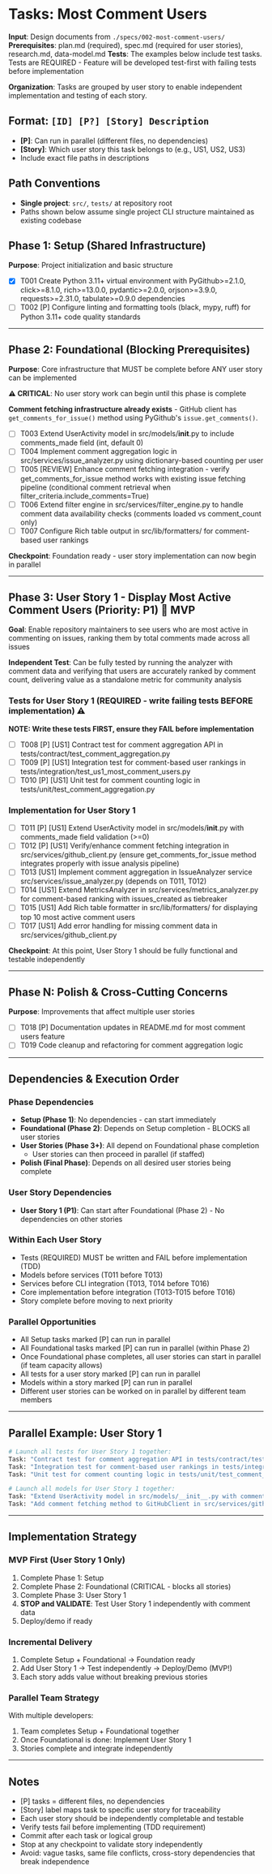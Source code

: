 # Tasks: Most Comment Users

**Input**: Design documents from `./specs/002-most-comment-users/`
**Prerequisites**: plan.md (required), spec.md (required for user stories), research.md, data-model.md
**Tests**: The examples below include test tasks. Tests are REQUIRED - Feature will be developed test-first with failing tests before implementation

**Organization**: Tasks are grouped by user story to enable independent implementation and testing of each story.

## Format: `[ID] [P?] [Story] Description`
- **[P]**: Can run in parallel (different files, no dependencies)
- **[Story]**: Which user story this task belongs to (e.g., US1, US2, US3)
- Include exact file paths in descriptions

## Path Conventions
- **Single project**: `src/`, `tests/` at repository root
- Paths shown below assume single project CLI structure maintained as existing codebase

## Phase 1: Setup (Shared Infrastructure)

**Purpose**: Project initialization and basic structure

- [x] T001 Create Python 3.11+ virtual environment with PyGithub>=2.1.0, click>=8.1.0, rich>=13.0.0, pydantic>=2.0.0, orjson>=3.9.0, requests>=2.31.0, tabulate>=0.9.0 dependencies
- [ ] T002 [P] Configure linting and formatting tools (black, mypy, ruff) for Python 3.11+ code quality standards

---

## Phase 2: Foundational (Blocking Prerequisites)

**Purpose**: Core infrastructure that MUST be complete before ANY user story can be implemented

**⚠️ CRITICAL**: No user story work can begin until this phase is complete

**Comment fetching infrastructure already exists** - GitHub client has `get_comments_for_issue()` method using PyGithub's `issue.get_comments()`.

- [ ] T003 Extend UserActivity model in src/models/__init__.py to include comments_made field (int, default 0)
- [ ] T004 Implement comment aggregation logic in src/services/issue_analyzer.py using dictionary-based counting per user
- [ ] T005 [REVIEW] Enhance comment fetching integration - verify get_comments_for_issue method works with existing issue fetching pipeline (conditional comment retrieval when filter_criteria.include_comments=True)
- [ ] T006 Extend filter engine in src/services/filter_engine.py to handle comment data availability checks (comments loaded vs comment_count only)
- [ ] T007 Configure Rich table output in src/lib/formatters/ for comment-based user rankings

**Checkpoint**: Foundation ready - user story implementation can now begin in parallel

---

## Phase 3: User Story 1 - Display Most Active Comment Users (Priority: P1) 🎯 MVP

**Goal**: Enable repository maintainers to see users who are most active in commenting on issues, ranking them by total comments made across all issues

**Independent Test**: Can be fully tested by running the analyzer with comment data and verifying that users are accurately ranked by comment count, delivering value as a standalone metric for community analysis

### Tests for User Story 1 (REQUIRED - write failing tests BEFORE implementation) ⚠️

**NOTE: Write these tests FIRST, ensure they FAIL before implementation**

- [ ] T008 [P] [US1] Contract test for comment aggregation API in tests/contract/test_comment_aggregation.py
- [ ] T009 [P] [US1] Integration test for comment-based user rankings in tests/integration/test_us1_most_comment_users.py
- [ ] T010 [P] [US1] Unit test for comment counting logic in tests/unit/test_comment_aggregation.py

### Implementation for User Story 1

- [ ] T011 [P] [US1] Extend UserActivity model in src/models/__init__.py with comments_made field validation (>=0)
- [ ] T012 [P] [US1] Verify/enhance comment fetching integration in src/services/github_client.py (ensure get_comments_for_issue method integrates properly with issue analysis pipeline)
- [ ] T013 [US1] Implement comment aggregation in IssueAnalyzer service src/services/issue_analyzer.py (depends on T011, T012)
- [ ] T014 [US1] Extend MetricsAnalyzer in src/services/metrics_analyzer.py for comment-based ranking with issues_created as tiebreaker
- [ ] T015 [US1] Add Rich table formatter in src/lib/formatters/ for displaying top 10 most active comment users
- [ ] T017 [US1] Add error handling for missing comment data in src/services/github_client.py

**Checkpoint**: At this point, User Story 1 should be fully functional and testable independently

---

## Phase N: Polish & Cross-Cutting Concerns

**Purpose**: Improvements that affect multiple user stories

- [ ] T018 [P] Documentation updates in README.md for most comment users feature
- [ ] T019 Code cleanup and refactoring for comment aggregation logic

---

## Dependencies & Execution Order

### Phase Dependencies

- **Setup (Phase 1)**: No dependencies - can start immediately
- **Foundational (Phase 2)**: Depends on Setup completion - BLOCKS all user stories
- **User Stories (Phase 3+)**: All depend on Foundational phase completion
  - User stories can then proceed in parallel (if staffed)
- **Polish (Final Phase)**: Depends on all desired user stories being complete

### User Story Dependencies

- **User Story 1 (P1)**: Can start after Foundational (Phase 2) - No dependencies on other stories

### Within Each User Story

- Tests (REQUIRED) MUST be written and FAIL before implementation (TDD)
- Models before services (T011 before T013)
- Services before CLI integration (T013, T014 before T016)
- Core implementation before integration (T013-T015 before T016)
- Story complete before moving to next priority

### Parallel Opportunities

- All Setup tasks marked [P] can run in parallel
- All Foundational tasks marked [P] can run in parallel (within Phase 2)
- Once Foundational phase completes, all user stories can start in parallel (if team capacity allows)
- All tests for a user story marked [P] can run in parallel
- Models within a story marked [P] can run in parallel
- Different user stories can be worked on in parallel by different team members

---

## Parallel Example: User Story 1

```bash
# Launch all tests for User Story 1 together:
Task: "Contract test for comment aggregation API in tests/contract/test_comment_aggregation.py"
Task: "Integration test for comment-based user rankings in tests/integration/test_us1_most_comment_users.py"
Task: "Unit test for comment counting logic in tests/unit/test_comment_aggregation.py"

# Launch all models for User Story 1 together:
Task: "Extend UserActivity model in src/models/__init__.py with comments_made field validation (>=0)"
Task: "Add comment fetching method to GitHubClient in src/services/github_client.py"
```

---

## Implementation Strategy

### MVP First (User Story 1 Only)

1. Complete Phase 1: Setup
2. Complete Phase 2: Foundational (CRITICAL - blocks all stories)
3. Complete Phase 3: User Story 1
4. **STOP and VALIDATE**: Test User Story 1 independently with comment data
5. Deploy/demo if ready

### Incremental Delivery

1. Complete Setup + Foundational → Foundation ready
2. Add User Story 1 → Test independently → Deploy/Demo (MVP!)
3. Each story adds value without breaking previous stories

### Parallel Team Strategy

With multiple developers:

1. Team completes Setup + Foundational together
2. Once Foundational is done: Implement User Story 1
3. Stories complete and integrate independently

---

## Notes

- [P] tasks = different files, no dependencies
- [Story] label maps task to specific user story for traceability
- Each user story should be independently completable and testable
- Verify tests fail before implementing (TDD requirement)
- Commit after each task or logical group
- Stop at any checkpoint to validate story independently
- Avoid: vague tasks, same file conflicts, cross-story dependencies that break independence
